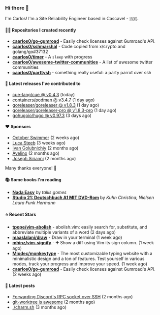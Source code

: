 ### Hi there 👋

I'm Carlos! I'm a Site Reliability Engineer based in Cascavel - 🇧🇷.

#### 👨‍💻 Repositories I created recently
- **[caarlos0/go-gumroad](https://github.com/caarlos0/go-gumroad)** - Easily check licenses against Gumroad&#39;s API.
- **[caarlos0/sshmarshal](https://github.com/caarlos0/sshmarshal)** - Code copied from x/crypto and golang/go#37132
- **[caarlos0/timer](https://github.com/caarlos0/timer)** - A `sleep` with progress
- **[caarlos0/awesome-twitter-communities](https://github.com/caarlos0/awesome-twitter-communities)** - A list of awesome twitter communities
- **[caarlos0/parttysh](https://github.com/caarlos0/parttysh)** - something really useful: a party parrot over ssh

#### 🚀 Latest releases I've contributed to


- [cue-lang/cue @ v0.4.3](https://github.com/cue-lang/cue/releases/tag/v0.4.3) (today)
- [containers/podman @ v3.4.7](https://github.com/containers/podman/releases/tag/v3.4.7) (1 day ago)
- [goreleaser/goreleaser @ v1.8.3](https://github.com/goreleaser/goreleaser/releases/tag/v1.8.3) (1 day ago)
- [goreleaser/goreleaser-pro @ v1.8.3-pro](https://github.com/goreleaser/goreleaser-pro/releases/tag/v1.8.3-pro) (1 day ago)
- [gohugoio/hugo @ v0.97.3](https://github.com/gohugoio/hugo/releases/tag/v0.97.3) (3 days ago)

#### ❤️ Sponsors
- [October Swimmer](https://github.com/octoberswimmer) (2 weeks ago)
- [Luca Steeb](https://github.com/steebchen) (3 weeks ago)
- [Ivan Golubnichiy](https://github.com/h1kkan) (2 months ago)
- [Avelino](https://github.com/avelino) (2 months ago)
- [Joseph Sirianni](https://github.com/jsirianni) (2 months ago)

Many thanks everyone! 🙏

#### 📚 Some books I'm reading
- **[Nada Easy](https://www.goodreads.com/book/show/36041615-nada-easy)** by _tallis gomes_
- **[Studio 21: Deutschbuch A1 MIT DVD-Rom](https://www.goodreads.com/book/show/25495148-studio-21)** by _Kuhn Christina, Nielsen Laura Funk Hermann_

#### ⭐ Recent Stars


- **[tpope/vim-abolish](https://github.com/tpope/vim-abolish)** - abolish.vim: easily search for, substitute, and abbreviate multiple variants of a word (2 days ago)
- **[maaslalani/draw](https://github.com/maaslalani/draw)** - Draw in your terminal (1 week ago)
- **[mhinz/vim-signify](https://github.com/mhinz/vim-signify)** - :heavy_plus_sign: Show a diff using Vim its sign column. (1 week ago)
- **[Miodec/monkeytype](https://github.com/Miodec/monkeytype)** - The most customizable typing website with a minimalistic design and a ton of features. Test yourself in various modes, track your progress and improve your speed. (1 week ago)
- **[caarlos0/go-gumroad](https://github.com/caarlos0/go-gumroad)** - Easily check licenses against Gumroad&#39;s API. (2 weeks ago)

#### 📄 Latest posts
- [Forwarding Discord&#39;s RPC socket over SSH](https://carlosbecker.com/posts/discord-rpc-ssh/) (2 months ago)
- [git-worktree is awesome](https://carlosbecker.com/posts/git-worktrees/) (2 months ago)
- [./charm.sh](https://carlosbecker.com/posts/charm/) (3 months ago)

